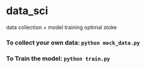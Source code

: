 # data_sci
data collection + model training optimal stoke

### To collect your own data: ```python mock_data.py```

### To Train the model: ```python train.py```

